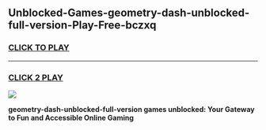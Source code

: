 
## Unblocked-Games-geometry-dash-unblocked-full-version-Play-Free-bczxq
<h3>
<a href="https://premium76.site?title=geometry-dash-unblocked-full-version&ref=19M">CLICK TO PLAY</a></h3>
<hr>

<h3>
<a href="https://premium76.site?title=geometry-dash-unblocked-full-version&ref=19M">CLICK 2 PLAY</a>
  
</h3>

<a href="https://premium76.site?title=geometry-dash-unblocked-full-version&ref=19M"><img src="https://clearcache.store/games.png"></a>


**geometry-dash-unblocked-full-version games unblocked: Your Gateway to Fun and Accessible Online Gaming**
